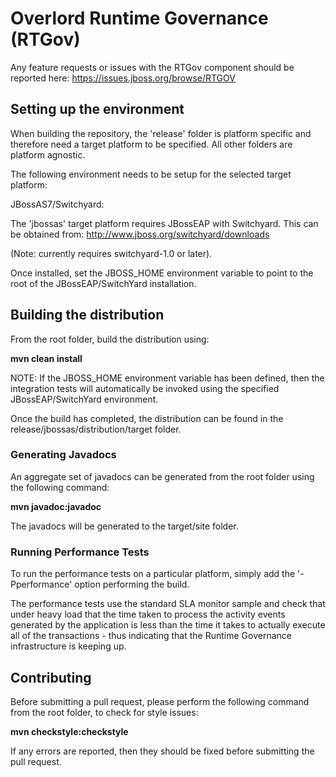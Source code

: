 # Overlord Runtime Governance (RTGov)

Any feature requests or issues with the RTGov component should be reported here: https://issues.jboss.org/browse/RTGOV


## Setting up the environment

When building the repository, the 'release' folder is platform specific and therefore need a
target platform to be specified. All other folders are platform agnostic.

The following environment needs to be setup for the selected target platform:


JBossAS7/Switchyard:

The 'jbossas' target platform requires JBossEAP with Switchyard. This can be obtained from: http://www.jboss.org/switchyard/downloads

(Note: currently requires switchyard-1.0 or later).

Once installed, set the JBOSS_HOME environment variable to point to the root of the JBossEAP/SwitchYard installation.



## Building the distribution

From the root folder, build the distribution using:

**mvn clean install**

NOTE: If the JBOSS_HOME environment variable has been defined, then the integration tests will automatically
be invoked using the specified JBossEAP/SwitchYard environment.


Once the build has completed, the distribution can be found in the release/jbossas/distribution/target folder.


### Generating Javadocs

An aggregate set of javadocs can be generated from the root folder using the following command:

**mvn javadoc:javadoc**

The javadocs will be generated to the target/site folder.


### Running Performance Tests

To run the performance tests on a particular platform, simply add the '-Pperformance' option performing the build.

The performance tests use the standard SLA monitor sample and check that under heavy load that the time taken to
process the activity events generated by the application is less than the time it takes to actually execute all
of the transactions - thus indicating that the Runtime Governance infrastructure is keeping up.


## Contributing

Before submitting a pull request, please perform the following command from the root folder, to check for style issues:

**mvn checkstyle:checkstyle**

If any errors are reported, then they should be fixed before submitting the pull request.

